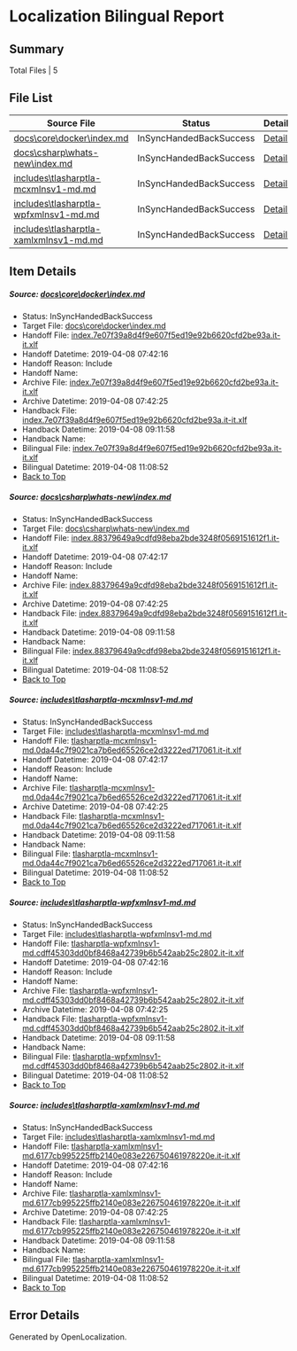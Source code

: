 # <a name='report-top'></a> Localization Bilingual Report

## Summary
 Total Files | 5

## File List
 Source File | Status | Details 
 ----------- | ------ | ------- 
 [docs\core\docker\index.md](https://github.com/OpenLocalizationTestOrg/docs/blob/f9ae43c1cac88dc83fee07b26d8333501f574532/docs/core/docker/index.md) | InSyncHandedBackSuccess | [Details](#b6fcac5f6062c8e1924794eda0e6b6061f43fa6c41)
 [docs\csharp\whats-new\index.md](https://github.com/OpenLocalizationTestOrg/docs/blob/f9ae43c1cac88dc83fee07b26d8333501f574532/docs/csharp/whats-new/index.md) | InSyncHandedBackSuccess | [Details](#157554dba0e071454c423cd2fd3be50d2be5cb112200)
 [includes\tlasharptla-mcxmlnsv1-md.md](https://github.com/OpenLocalizationTestOrg/docs/blob/f9ae43c1cac88dc83fee07b26d8333501f574532/includes/tlasharptla-mcxmlnsv1-md.md) | InSyncHandedBackSuccess | [Details](#7f5db1529571d6410041b50d8063bd0d689d9a4516225)
 [includes\tlasharptla-wpfxmlnsv1-md.md](https://github.com/OpenLocalizationTestOrg/docs/blob/f9ae43c1cac88dc83fee07b26d8333501f574532/includes/tlasharptla-wpfxmlnsv1-md.md) | InSyncHandedBackSuccess | [Details](#6466dd433df3d39362f1ce3ce231d5b0a7e450d516288)
 [includes\tlasharptla-xamlxmlnsv1-md.md](https://github.com/OpenLocalizationTestOrg/docs/blob/f9ae43c1cac88dc83fee07b26d8333501f574532/includes/tlasharptla-xamlxmlnsv1-md.md) | InSyncHandedBackSuccess | [Details](#ae7061415a4e55e2b3655222d10b6f2e02303dfb16292)

## Item Details
##### <a name='b6fcac5f6062c8e1924794eda0e6b6061f43fa6c41'></a> Source: [docs\core\docker\index.md](https://github.com/OpenLocalizationTestOrg/docs/blob/f9ae43c1cac88dc83fee07b26d8333501f574532/docs/core/docker/index.md)
* Status: InSyncHandedBackSuccess
* Target File: [docs\core\docker\index.md](https://github.com/OpenLocalizationTestOrg/docs.it-it/blob/f1aa487a3297386f97e9a3233d284c2200649944/docs/core/docker/index.md)
* Handoff File: [index.7e07f39a8d4f9e607f5ed19e92b6620cfd2be93a.it-it.xlf](https://github.com/OpenLocalizationTestOrg/docs.handoff/blob/8955a6d326d584f7dd031f5a4c30f8fb2edf50a7/ol-handoff/OpenLocalizationTestOrg/docs.it-it/master/p1-ht/index.7e07f39a8d4f9e607f5ed19e92b6620cfd2be93a.it-it.xlf)
* Handoff Datetime: 2019-04-08 07:42:16
* Handoff Reason: Include
* Handoff Name: 
* Archive File: [index.7e07f39a8d4f9e607f5ed19e92b6620cfd2be93a.it-it.xlf](https://github.com/OpenLocalizationTestOrg/docs.handoff/blob/43bffe96caa4f8c77724ffbfae90a6e06b0c4f2c/ol-archive/OpenLocalizationTestOrg/docs.it-it/master/p1-ht/index.7e07f39a8d4f9e607f5ed19e92b6620cfd2be93a.it-it.xlf)
* Archive Datetime: 2019-04-08 07:42:25
* Handback File: [index.7e07f39a8d4f9e607f5ed19e92b6620cfd2be93a.it-it.xlf](https://github.com/OpenLocalizationTestOrg/docs.handback/blob/b8c378c6b252ad30546fbe16134d6c1398710605/ol-handback/OpenLocalizationTestOrg/docs.it-it/master/p1-ht/index.7e07f39a8d4f9e607f5ed19e92b6620cfd2be93a.it-it.xlf)
* Handback Datetime: 2019-04-08 09:11:58
* Handback Name: 
* Bilingual File: [index.7e07f39a8d4f9e607f5ed19e92b6620cfd2be93a.it-it.xlf](https://github.com/OpenLocalizationTestOrg/docs.handback/blob/b8c378c6b252ad30546fbe16134d6c1398710605/ol-handback/OpenLocalizationTestOrg/docs.it-it/master/p1-ht/index.7e07f39a8d4f9e607f5ed19e92b6620cfd2be93a.it-it.xlf)
* Bilingual Datetime: 2019-04-08 11:08:52
* [Back to Top](#report-top)

##### <a name='157554dba0e071454c423cd2fd3be50d2be5cb112200'></a> Source: [docs\csharp\whats-new\index.md](https://github.com/OpenLocalizationTestOrg/docs/blob/f9ae43c1cac88dc83fee07b26d8333501f574532/docs/csharp/whats-new/index.md)
* Status: InSyncHandedBackSuccess
* Target File: [docs\csharp\whats-new\index.md](https://github.com/OpenLocalizationTestOrg/docs.it-it/blob/f1aa487a3297386f97e9a3233d284c2200649944/docs/csharp/whats-new/index.md)
* Handoff File: [index.88379649a9cdfd98eba2bde3248f0569151612f1.it-it.xlf](https://github.com/OpenLocalizationTestOrg/docs.handoff/blob/8955a6d326d584f7dd031f5a4c30f8fb2edf50a7/ol-handoff/OpenLocalizationTestOrg/docs.it-it/master/p1-ht/index.88379649a9cdfd98eba2bde3248f0569151612f1.it-it.xlf)
* Handoff Datetime: 2019-04-08 07:42:17
* Handoff Reason: Include
* Handoff Name: 
* Archive File: [index.88379649a9cdfd98eba2bde3248f0569151612f1.it-it.xlf](https://github.com/OpenLocalizationTestOrg/docs.handoff/blob/43bffe96caa4f8c77724ffbfae90a6e06b0c4f2c/ol-archive/OpenLocalizationTestOrg/docs.it-it/master/p1-ht/index.88379649a9cdfd98eba2bde3248f0569151612f1.it-it.xlf)
* Archive Datetime: 2019-04-08 07:42:25
* Handback File: [index.88379649a9cdfd98eba2bde3248f0569151612f1.it-it.xlf](https://github.com/OpenLocalizationTestOrg/docs.handback/blob/b8c378c6b252ad30546fbe16134d6c1398710605/ol-handback/OpenLocalizationTestOrg/docs.it-it/master/p1-ht/index.88379649a9cdfd98eba2bde3248f0569151612f1.it-it.xlf)
* Handback Datetime: 2019-04-08 09:11:58
* Handback Name: 
* Bilingual File: [index.88379649a9cdfd98eba2bde3248f0569151612f1.it-it.xlf](https://github.com/OpenLocalizationTestOrg/docs.handback/blob/b8c378c6b252ad30546fbe16134d6c1398710605/ol-handback/OpenLocalizationTestOrg/docs.it-it/master/p1-ht/index.88379649a9cdfd98eba2bde3248f0569151612f1.it-it.xlf)
* Bilingual Datetime: 2019-04-08 11:08:52
* [Back to Top](#report-top)

##### <a name='7f5db1529571d6410041b50d8063bd0d689d9a4516225'></a> Source: [includes\tlasharptla-mcxmlnsv1-md.md](https://github.com/OpenLocalizationTestOrg/docs/blob/f9ae43c1cac88dc83fee07b26d8333501f574532/includes/tlasharptla-mcxmlnsv1-md.md)
* Status: InSyncHandedBackSuccess
* Target File: [includes\tlasharptla-mcxmlnsv1-md.md](https://github.com/OpenLocalizationTestOrg/docs.it-it/blob/f1aa487a3297386f97e9a3233d284c2200649944/includes/tlasharptla-mcxmlnsv1-md.md)
* Handoff File: [tlasharptla-mcxmlnsv1-md.0da44c7f9021ca7b6ed65526ce2d3222ed717061.it-it.xlf](https://github.com/OpenLocalizationTestOrg/docs.handoff/blob/8955a6d326d584f7dd031f5a4c30f8fb2edf50a7/ol-handoff/OpenLocalizationTestOrg/docs.it-it/master/includes/tlasharptla-mcxmlnsv1-md.0da44c7f9021ca7b6ed65526ce2d3222ed717061.it-it.xlf)
* Handoff Datetime: 2019-04-08 07:42:17
* Handoff Reason: Include
* Handoff Name: 
* Archive File: [tlasharptla-mcxmlnsv1-md.0da44c7f9021ca7b6ed65526ce2d3222ed717061.it-it.xlf](https://github.com/OpenLocalizationTestOrg/docs.handoff/blob/43bffe96caa4f8c77724ffbfae90a6e06b0c4f2c/ol-archive/OpenLocalizationTestOrg/docs.it-it/master/includes/tlasharptla-mcxmlnsv1-md.0da44c7f9021ca7b6ed65526ce2d3222ed717061.it-it.xlf)
* Archive Datetime: 2019-04-08 07:42:25
* Handback File: [tlasharptla-mcxmlnsv1-md.0da44c7f9021ca7b6ed65526ce2d3222ed717061.it-it.xlf](https://github.com/OpenLocalizationTestOrg/docs.handback/blob/b8c378c6b252ad30546fbe16134d6c1398710605/ol-handback/OpenLocalizationTestOrg/docs.it-it/master/includes/tlasharptla-mcxmlnsv1-md.0da44c7f9021ca7b6ed65526ce2d3222ed717061.it-it.xlf)
* Handback Datetime: 2019-04-08 09:11:58
* Handback Name: 
* Bilingual File: [tlasharptla-mcxmlnsv1-md.0da44c7f9021ca7b6ed65526ce2d3222ed717061.it-it.xlf](https://github.com/OpenLocalizationTestOrg/docs.handback/blob/b8c378c6b252ad30546fbe16134d6c1398710605/ol-handback/OpenLocalizationTestOrg/docs.it-it/master/includes/tlasharptla-mcxmlnsv1-md.0da44c7f9021ca7b6ed65526ce2d3222ed717061.it-it.xlf)
* Bilingual Datetime: 2019-04-08 11:08:52
* [Back to Top](#report-top)

##### <a name='6466dd433df3d39362f1ce3ce231d5b0a7e450d516288'></a> Source: [includes\tlasharptla-wpfxmlnsv1-md.md](https://github.com/OpenLocalizationTestOrg/docs/blob/f9ae43c1cac88dc83fee07b26d8333501f574532/includes/tlasharptla-wpfxmlnsv1-md.md)
* Status: InSyncHandedBackSuccess
* Target File: [includes\tlasharptla-wpfxmlnsv1-md.md](https://github.com/OpenLocalizationTestOrg/docs.it-it/blob/f1aa487a3297386f97e9a3233d284c2200649944/includes/tlasharptla-wpfxmlnsv1-md.md)
* Handoff File: [tlasharptla-wpfxmlnsv1-md.cdff45303dd0bf8468a42739b6b542aab25c2802.it-it.xlf](https://github.com/OpenLocalizationTestOrg/docs.handoff/blob/8955a6d326d584f7dd031f5a4c30f8fb2edf50a7/ol-handoff/OpenLocalizationTestOrg/docs.it-it/master/includes/tlasharptla-wpfxmlnsv1-md.cdff45303dd0bf8468a42739b6b542aab25c2802.it-it.xlf)
* Handoff Datetime: 2019-04-08 07:42:16
* Handoff Reason: Include
* Handoff Name: 
* Archive File: [tlasharptla-wpfxmlnsv1-md.cdff45303dd0bf8468a42739b6b542aab25c2802.it-it.xlf](https://github.com/OpenLocalizationTestOrg/docs.handoff/blob/43bffe96caa4f8c77724ffbfae90a6e06b0c4f2c/ol-archive/OpenLocalizationTestOrg/docs.it-it/master/includes/tlasharptla-wpfxmlnsv1-md.cdff45303dd0bf8468a42739b6b542aab25c2802.it-it.xlf)
* Archive Datetime: 2019-04-08 07:42:25
* Handback File: [tlasharptla-wpfxmlnsv1-md.cdff45303dd0bf8468a42739b6b542aab25c2802.it-it.xlf](https://github.com/OpenLocalizationTestOrg/docs.handback/blob/b8c378c6b252ad30546fbe16134d6c1398710605/ol-handback/OpenLocalizationTestOrg/docs.it-it/master/includes/tlasharptla-wpfxmlnsv1-md.cdff45303dd0bf8468a42739b6b542aab25c2802.it-it.xlf)
* Handback Datetime: 2019-04-08 09:11:58
* Handback Name: 
* Bilingual File: [tlasharptla-wpfxmlnsv1-md.cdff45303dd0bf8468a42739b6b542aab25c2802.it-it.xlf](https://github.com/OpenLocalizationTestOrg/docs.handback/blob/b8c378c6b252ad30546fbe16134d6c1398710605/ol-handback/OpenLocalizationTestOrg/docs.it-it/master/includes/tlasharptla-wpfxmlnsv1-md.cdff45303dd0bf8468a42739b6b542aab25c2802.it-it.xlf)
* Bilingual Datetime: 2019-04-08 11:08:52
* [Back to Top](#report-top)

##### <a name='ae7061415a4e55e2b3655222d10b6f2e02303dfb16292'></a> Source: [includes\tlasharptla-xamlxmlnsv1-md.md](https://github.com/OpenLocalizationTestOrg/docs/blob/f9ae43c1cac88dc83fee07b26d8333501f574532/includes/tlasharptla-xamlxmlnsv1-md.md)
* Status: InSyncHandedBackSuccess
* Target File: [includes\tlasharptla-xamlxmlnsv1-md.md](https://github.com/OpenLocalizationTestOrg/docs.it-it/blob/f1aa487a3297386f97e9a3233d284c2200649944/includes/tlasharptla-xamlxmlnsv1-md.md)
* Handoff File: [tlasharptla-xamlxmlnsv1-md.6177cb995225ffb2140e083e226750461978220e.it-it.xlf](https://github.com/OpenLocalizationTestOrg/docs.handoff/blob/8955a6d326d584f7dd031f5a4c30f8fb2edf50a7/ol-handoff/OpenLocalizationTestOrg/docs.it-it/master/includes/tlasharptla-xamlxmlnsv1-md.6177cb995225ffb2140e083e226750461978220e.it-it.xlf)
* Handoff Datetime: 2019-04-08 07:42:16
* Handoff Reason: Include
* Handoff Name: 
* Archive File: [tlasharptla-xamlxmlnsv1-md.6177cb995225ffb2140e083e226750461978220e.it-it.xlf](https://github.com/OpenLocalizationTestOrg/docs.handoff/blob/43bffe96caa4f8c77724ffbfae90a6e06b0c4f2c/ol-archive/OpenLocalizationTestOrg/docs.it-it/master/includes/tlasharptla-xamlxmlnsv1-md.6177cb995225ffb2140e083e226750461978220e.it-it.xlf)
* Archive Datetime: 2019-04-08 07:42:25
* Handback File: [tlasharptla-xamlxmlnsv1-md.6177cb995225ffb2140e083e226750461978220e.it-it.xlf](https://github.com/OpenLocalizationTestOrg/docs.handback/blob/b8c378c6b252ad30546fbe16134d6c1398710605/ol-handback/OpenLocalizationTestOrg/docs.it-it/master/includes/tlasharptla-xamlxmlnsv1-md.6177cb995225ffb2140e083e226750461978220e.it-it.xlf)
* Handback Datetime: 2019-04-08 09:11:58
* Handback Name: 
* Bilingual File: [tlasharptla-xamlxmlnsv1-md.6177cb995225ffb2140e083e226750461978220e.it-it.xlf](https://github.com/OpenLocalizationTestOrg/docs.handback/blob/b8c378c6b252ad30546fbe16134d6c1398710605/ol-handback/OpenLocalizationTestOrg/docs.it-it/master/includes/tlasharptla-xamlxmlnsv1-md.6177cb995225ffb2140e083e226750461978220e.it-it.xlf)
* Bilingual Datetime: 2019-04-08 11:08:52
* [Back to Top](#report-top)


## Error Details

Generated by OpenLocalization.
